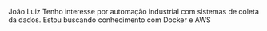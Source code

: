 João Luiz
Tenho interesse por automação industrial com sistemas de coleta da dados.
Estou buscando conhecimento com Docker e AWS

